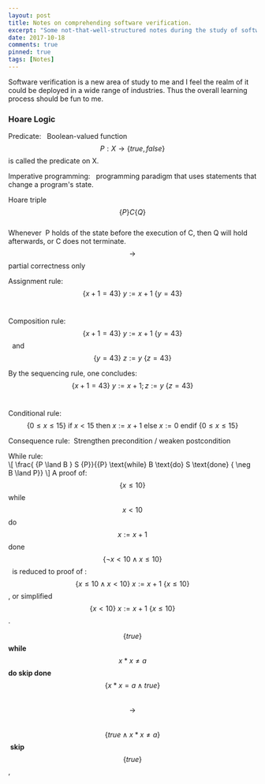 ```yaml
---
layout: post
title: Notes on comprehending software verification.
excerpt: "Some not-that-well-structured notes during the study of software verification. Including pieces from various sources and mainly plays as a review and combination of the materials I went through."
date: 2017-10-18
comments: true
pinned: true
tags: [Notes]
---
```


Software verification is a new area of study to me and I feel the realm of it could be deployed in a wide range of industries. Thus the overall learning process should be fun to me. 

<!--more-->

### Hoare Logic
Predicate:  
  Boolean-valued function $$P: X \to \{true, false\}$$ is called the predicate on X.  

Imperative programming:  
  programming paradigm that uses statements that change a program's state.  

Hoare triple $$\{P\} C \{Q\}$$  
  Whenever  P holds of the state before the execution of C, then Q will hold afterwards, or C does not terminate. $$\to$$ partial correctness only 

Assignment rule: $$ \{x+1 = 43\}\ y := x + 1\ \{ y = 43 \} $$ 

Composition rule:  
$$\{ x + 1 = 43 \}\ y := x + 1\ \{ y = 43 \}$$ 
and 
$$\{ y = 43 \}\ z := y\ \{ z = 43 \}$$

By the sequencing rule, one concludes: 
$$\{ x + 1 = 43 \}\ y := x + 1; z := y\ \{ z = 43 \}$$ 

Conditional rule: 
$$\{0 ≤ x ≤ 15 \}\ \text{if}\ x < 15\ \text{then}\ x := x + 1\ \text{else}\ x := 0\ \text{endif}\ \{0 ≤ x ≤ 15 \}$$

Consequence rule: 
Strengthen precondition / weaken postcondition  

While rule:  
\\[
\frac{ \{P \land B \} S \{P\}}{\{P} \text{while} B \text{do} S \text{done} \{ \neg B \land P\}}
\\]
A proof of:  
$$\{x ≤ 10\}$$ while $$x < 10$$ do $$x := x + 1$$ done $$\{\neg x < 10 ∧ x \leq 10\}$$ 
is reduced to proof of : 
$$\{x ≤ 10 ∧ x < 10\}\ x := x + 1\ \{x ≤ 10 \}$$, or simplified  
$$\{x < 10\}\ x := x + 1\ \{x ≤ 10\}$$. 

$$\{true\}$$ **while** $$x * x \neq a$$ **do skip done** $$\{x * x = a \land true\}$$  
$$\to$$ 
$$\{true \land x * x \neq a\}$$ **skip** $$\{true\}$$, 